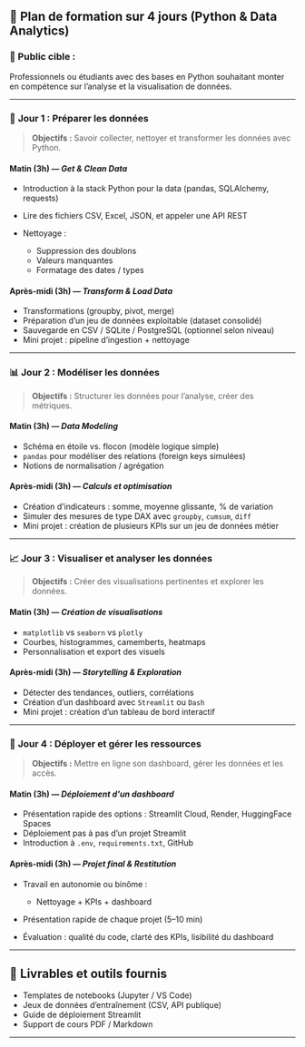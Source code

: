 ## 📅 **Plan de formation sur 4 jours (Python & Data Analytics)**

### 🧠 Public cible :

Professionnels ou étudiants avec des bases en Python souhaitant monter en compétence sur l’analyse et la visualisation de données.

---

### 🔧 **Jour 1 : Préparer les données**

> **Objectifs :** Savoir collecter, nettoyer et transformer les données avec Python.

#### Matin (3h) — *Get & Clean Data*

* Introduction à la stack Python pour la data (pandas, SQLAlchemy, requests)
* Lire des fichiers CSV, Excel, JSON, et appeler une API REST
* Nettoyage :

  * Suppression des doublons
  * Valeurs manquantes
  * Formatage des dates / types

#### Après-midi (3h) — *Transform & Load Data*

* Transformations (groupby, pivot, merge)
* Préparation d’un jeu de données exploitable (dataset consolidé)
* Sauvegarde en CSV / SQLite / PostgreSQL (optionnel selon niveau)
* Mini projet : pipeline d’ingestion + nettoyage

---

### 📊 **Jour 2 : Modéliser les données**

> **Objectifs :** Structurer les données pour l’analyse, créer des métriques.

#### Matin (3h) — *Data Modeling*

* Schéma en étoile vs. flocon (modèle logique simple)
* `pandas` pour modéliser des relations (foreign keys simulées)
* Notions de normalisation / agrégation

#### Après-midi (3h) — *Calculs et optimisation*

* Création d’indicateurs : somme, moyenne glissante, % de variation
* Simuler des mesures de type DAX avec `groupby`, `cumsum`, `diff`
* Mini projet : création de plusieurs KPIs sur un jeu de données métier

---

### 📈 **Jour 3 : Visualiser et analyser les données**

> **Objectifs :** Créer des visualisations pertinentes et explorer les données.

#### Matin (3h) — *Création de visualisations*

* `matplotlib` vs `seaborn` vs `plotly`
* Courbes, histogrammes, camemberts, heatmaps
* Personnalisation et export des visuels

#### Après-midi (3h) — *Storytelling & Exploration*

* Détecter des tendances, outliers, corrélations
* Création d’un dashboard avec `Streamlit` ou `Dash`
* Mini projet : création d’un tableau de bord interactif

---

### 🚀 **Jour 4 : Déployer et gérer les ressources**

> **Objectifs :** Mettre en ligne son dashboard, gérer les données et les accès.

#### Matin (3h) — *Déploiement d'un dashboard*

* Présentation rapide des options : Streamlit Cloud, Render, HuggingFace Spaces
* Déploiement pas à pas d’un projet Streamlit
* Introduction à `.env`, `requirements.txt`, GitHub

#### Après-midi (3h) — *Projet final & Restitution*

* Travail en autonomie ou binôme :

  * Nettoyage + KPIs + dashboard
* Présentation rapide de chaque projet (5–10 min)
* Évaluation : qualité du code, clarté des KPIs, lisibilité du dashboard

---

## 🧾 **Livrables et outils fournis**

* Templates de notebooks (Jupyter / VS Code)
* Jeux de données d’entraînement (CSV, API publique)
* Guide de déploiement Streamlit
* Support de cours PDF / Markdown

---

